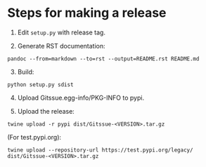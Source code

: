 # Steps for making a release

1.  Edit `setup.py` with release tag.

2.  Generate RST documentation:

```
pandoc --from=markdown --to=rst --output=README.rst README.md
```

3.  Build:

```
python setup.py sdist
```

4.  Upload Gitssue.egg-info/PKG-INFO to pypi.

5.  Upload the release:

```
twine upload -r pypi dist/Gitssue-<VERSION>.tar.gz
```

(For test.pypi.org):

```
twine upload --repository-url https://test.pypi.org/legacy/ dist/Gitssue-<VERSION>.tar.gz
```
